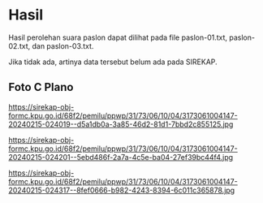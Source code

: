 # Hasil

Hasil perolehan suara paslon dapat dilihat pada file paslon-01.txt, paslon-02.txt, dan paslon-03.txt.

Jika tidak ada, artinya data tersebut belum ada pada SIREKAP.

## Foto C Plano

https://sirekap-obj-formc.kpu.go.id/68f2/pemilu/ppwp/31/73/06/10/04/3173061004147-20240215-024019--d5a1db0a-3a85-46d2-81d1-7bbd2c855125.jpg

https://sirekap-obj-formc.kpu.go.id/68f2/pemilu/ppwp/31/73/06/10/04/3173061004147-20240215-024201--5ebd486f-2a7a-4c5e-ba04-27ef39bc44f4.jpg

https://sirekap-obj-formc.kpu.go.id/68f2/pemilu/ppwp/31/73/06/10/04/3173061004147-20240215-024317--8fef0666-b982-4243-8394-6c011c365878.jpg
